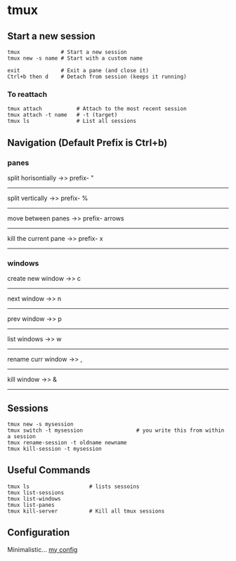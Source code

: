 # tmux

## Start a new session
```
tmux             # Start a new session
tmux new -s name # Start with a custom name

exit             # Exit a pane (and close it)
Ctrl+b then d    # Detach from session (keeps it running)
```

### To reattach

```
tmux attach           # Attach to the most recent session
tmux attach -t name   # -t (target)
tmux ls               # List all sessions
```

## Navigation (Default Prefix is Ctrl+b)

### panes

split horisontially   ->> prefix- "
***
split vertically      ->> prefix- %
***
move between panes    ->> prefix- arrows
***
kill the current pane ->> prefix- x
***

### windows

create new window  ->> c
***
next window        ->> n
***
prev window        ->> p
***
list windows       ->> w
***
rename curr window ->> ,
***
kill window        ->> &
***


## Sessions

```
tmux new -s mysession
tmux switch -t mysession                 # you write this from within a session
tmux rename-session -t oldname newname
tmux kill-session -t mysession
```


## Useful Commands

```
tmux ls                   # lists sessoins
tmux list-sessions
tmux list-windows
tmux list-panes
tmux kill-server          # Kill all tmux sessions
```


## Configuration

Minimalistic...
[my config](https://github.com/ammarashraf99/dotfiles/blob/main/.tmux.conf)




